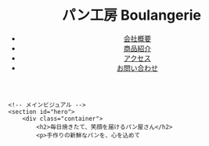 <!DOCTYPE html>
<html lang="ja">
<head>
    <meta charset="UTF-8">
    <meta name="viewport" content="width=device-width, initial-scale=1.0">
    <meta name="description" content="美味しいパンが自慢のパン屋さんです。毎日手作りの新鮮なパンを提供しています。">
    <title>パン工房 Boulangerie</title>
    <link rel="stylesheet" href="styles.css"> <!-- スタイルシートをリンク -->
</head>
<body>
    <!-- ヘッダーセクション -->
    <header>
        <div class="container">
            <h1>パン工房 Boulangerie</h1>
            <nav>
                <ul>
                    <li><a href="#about">会社概要</a></li>
                    <li><a href="#products">商品紹介</a></li>
                    <li><a href="#access">アクセス</a></li>
                    <li><a href="#contact">お問い合わせ</a></li>
                </ul>
            </nav>
        </div>
    </header>

    <!-- メインビジュアル -->
    <section id="hero">
        <div class="container">
            <h2>毎日焼きたて、笑顔を届けるパン屋さん</h2>
            <p>手作りの新鮮なパンを、心を込めて
